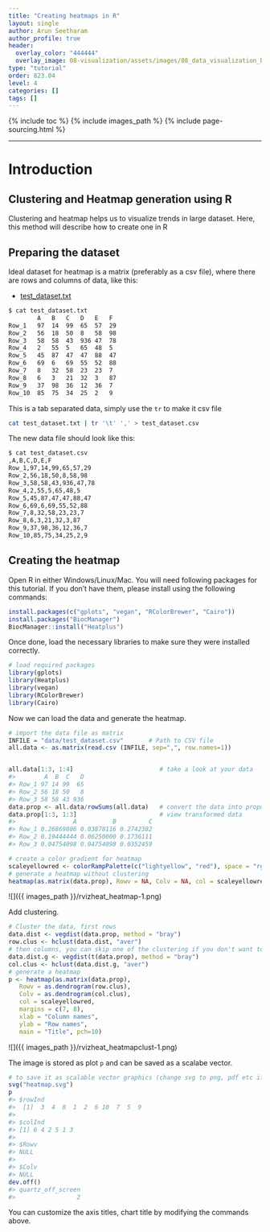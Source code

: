 ```yaml
---
title: "Creating heatmaps in R"
layout: single
author: Arun Seetharam
author_profile: true
header:
  overlay_color: "444444"
  overlay_image: 08-visualization/assets/images/08_data_visualization_banner.png
type: "tutorial"
order: 823.04
level: 4
categories: []
tags: []
---
```


{% include toc %}
{% include images_path %}
{% include page-sourcing.html %}

---


# Introduction

## Clustering and Heatmap generation using R

Clustering and heatmap helps us to visualize trends in large dataset.
Here, this method will describe how to create one in R

## Preparing the dataset

Ideal dataset for heatmap is a matrix (preferably as a csv file), where
there are rows and columns of data, like this:

-   [test\_dataset.txt](https://bioinformaticsworkbook.org/tutorials/data/test_dataset.txt)

``` bash
$ cat test_dataset.txt
        A   B   C   D   E   F
Row_1   97  14  99  65  57  29
Row_2   56  18  50  8   58  98
Row_3   58  58  43  936 47  78
Row_4   2   55  5   65  48  5
Row_5   45  87  47  47  88  47
Row_6   69  6   69  55  52  88
Row_7   8   32  58  23  23  7
Row_8   6   3   21  32  3   87
Row_9   37  98  36  12  36  7
Row_10  85  75  34  25  2   9
```

This is a tab separated data, simply use the `tr` to make it csv file

``` bash
cat test_dataset.txt | tr '\t' ',' > test_dataset.csv
```

The new data file should look like this:

``` bash
$ cat test_dataset.csv
,A,B,C,D,E,F
Row_1,97,14,99,65,57,29
Row_2,56,18,50,8,58,98
Row_3,58,58,43,936,47,78
Row_4,2,55,5,65,48,5
Row_5,45,87,47,47,88,47
Row_6,69,6,69,55,52,88
Row_7,8,32,58,23,23,7
Row_8,6,3,21,32,3,87
Row_9,37,98,36,12,36,7
Row_10,85,75,34,25,2,9
```

## Creating the heatmap

Open R in either Windows/Linux/Mac. You will need following packages for
this tutorial. If you don’t have them, please install using the
following commands:

``` r
install.packages(c("gplots", "vegan", "RColorBrewer", "Cairo"))
install.packages("BiocManager")
BiocManager::install("Heatplus")
```

Once done, load the necessary libraries to make sure they were installed
correctly.

``` r
# load required packages
library(gplots)
library(Heatplus)
library(vegan)
library(RColorBrewer)
library(Cairo)
```

Now we can load the data and generate the heatmap.

``` r
# import the data file as matrix
INFILE = "data/test_dataset.csv"       # Path to CSV file
all.data <- as.matrix(read.csv (INFILE, sep=",", row.names=1))


all.data[1:3, 1:4]                        # take a look at your data
#>        A  B  C   D
#> Row_1 97 14 99  65
#> Row_2 56 18 50   8
#> Row_3 58 58 43 936
data.prop <- all.data/rowSums(all.data)   # convert the data into proportions, you can also log transform your data
data.prop[1:3, 1:3]                       # view transformed data
#>                A          B         C
#> Row_1 0.26869806 0.03878116 0.2742382
#> Row_2 0.19444444 0.06250000 0.1736111
#> Row_3 0.04754098 0.04754098 0.0352459

# create a color gradient for heatmap
scaleyellowred <- colorRampPalette(c("lightyellow", "red"), space = "rgb")(100)
# generate a heatmap without clustering
heatmap(as.matrix(data.prop), Rowv = NA, Colv = NA, col = scaleyellowred, margins = c(10, 2))
```

![]({{ images_path }}/rvizheat_heatmap-1.png)

Add clustering.

``` r
# Cluster the data, first rows
data.dist <- vegdist(data.prop, method = "bray")
row.clus <- hclust(data.dist, "aver")
# then columns, you can skip one of the clustering if you don't want to mess a particular row/column
data.dist.g <- vegdist(t(data.prop), method = "bray")
col.clus <- hclust(data.dist.g, "aver")
# generate a heatmap
p <- heatmap(as.matrix(data.prop),
   Rowv = as.dendrogram(row.clus),
   Colv = as.dendrogram(col.clus),
   col = scaleyellowred,
   margins = c(7, 8),
   xlab = "Column names",
   ylab = "Row names",
   main = "Title", pch=10)
```

![]({{ images_path }}/rvizheat_heatmapclust-1.png)

The image is stored as plot `p` and can be saved as a scalabe vector.

``` r
# to save it as scalable vector graphics (change svg to png, pdf etc if you need other formats)
svg("heatmap.svg")
p
#> $rowInd
#>  [1]  3  4  8  1  2  6 10  7  5  9
#>
#> $colInd
#> [1] 6 4 2 5 1 3
#>
#> $Rowv
#> NULL
#>
#> $Colv
#> NULL
dev.off()
#> quartz_off_screen
#>                 2
```

<!--
An example for how your heatmap will look is shown below:


![Example Heatmap]({{ images_path }}/example_heatmap.png)
-->

You can customize the axis titles, chart title by modifying the commands
above.

